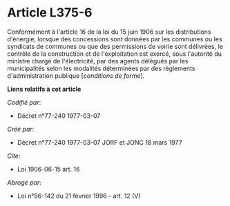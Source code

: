 # Article L375-6

Conformément à l'article 16 de la loi du 15 juin 1906 sur les distributions d'énergie, lorsque des concessions sont données
par les communes ou les syndicats de communes ou que des permissions de voirie sont délivrées, le contrôle de la construction
et de l'exploitation est exercé, sous l'autorité du ministre chargé de l'électricité, par des agents délégués par les
municipalités selon les modalités déterminées par des règlements d'administration publique [*conditions de forme*].

**Liens relatifs à cet article**

_Codifié par_:

  - Décret n°77-240 1977-03-07

_Créé par_:

  - Décret n°77-240 1977-03-07 JORF et JONC 18 mars 1977

_Cite_:

  - Loi   1906-06-15 art. 16

_Abrogé par_:

  - Loi n°96-142 du 21 février 1996 - art. 12 (V)
